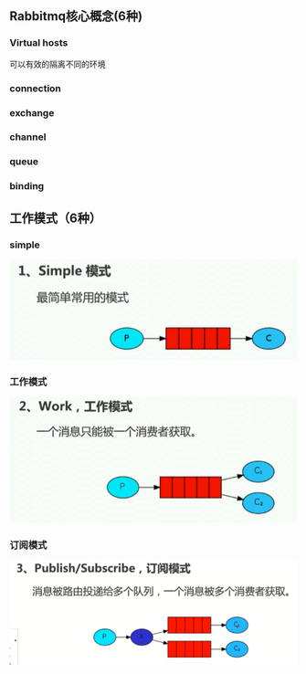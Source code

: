 ## Rabbitmq核心概念(6种)

### Virtual hosts
可以有效的隔离不同的环境

### connection

### exchange

### channel

### queue

### binding

## 工作模式（6种）

### simple
![avatar](images/11.png)

### 工作模式
![avatar](images/22.png)

### 订阅模式
![avatar](images/33.png)